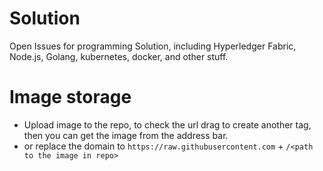# Solution
Open Issues for programming Solution, including Hyperledger Fabric, Node.js, Golang, kubernetes, docker, and other stuff. 

# Image storage
- Upload image to the repo, to check the url drag to create another tag, then you can get the image from the address bar.
- or replace the domain to `https://raw.githubusercontent.com` + `/<path to the image in repo>`
